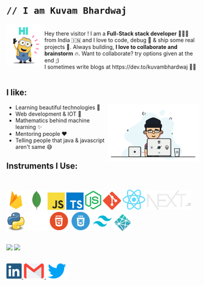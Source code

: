 <h1><code>// I am Kuvam Bhardwaj</code></h1>
<img src='gif/hello.gif' height='110' align='left'>
<br />
Hey there visitor !
I am a <b>Full-Stack stack developer</b> 👨🏻‍💻 from India 🇮🇳 and I love to code, debug 🐞 & ship some real projects 🚀. Always building, <b>I love to collaborate and brainstorm</b> 🔥. Want to collaborate? try options given at the end ;)<br />
I sometimes write blogs at https://dev.to/kuvambhardwaj ✍🏻
</b><br /><br />

<h2><b>I like:</b></h2>
<img align='right' src='gif/cool.gif' height='150' />
<ul>
    <li>Learning beautiful technologies 🥰</li>
    <li>Web development & IOT 🚀</li>
    <li>Mathematics behind machine learning ✨</li>
    <li>Mentoring people ❤️</li>
    <li>Telling people that java & javascript aren't same 😅</li>
</ul>

<h2><b>Instruments I Use:</b></h2><br />

<img
    src='images/firebase.png'
    height='50'
/>
<img
    src='images/mongo.webp'
    height='50'
/>
<img
    src='images/js.jpeg'
    height='45'
/>
<img
    src='images/typescript.png'
    height='45'
/>
<img
    src='images/node.png'
    height='50'
/>
<img
    src='images/git.png'
    height='47'
/>
<img
    src='images/react.png'
    height='53'
/>
<img
    src='images/next.png'
    height='50'
/>
<img
    src='images/python.png'
    height='50'
/>
<img
    src='images/github.png'
    height='53'
/>
<img
    src='images/html.webp'
    height='53'
/>
<img
    src='images/css.webp'
    height='53'
/>
<img
    src='images/tailwind.png'
    height='53'
/>
<img
    src='images/netlify.png'
    height='45'
/>
<br /><br />

[<img height='165' src='https://github-readme-stats.vercel.app/api?username=kuvamdazeus&theme=dracula' />]()   [<img src='https://github-readme-stats.vercel.app/api/top-langs/?username=kuvamdazeus&theme=dracula&layout=compact' />]()<br /><br />


[
    <img
        src='images/linkedin-logo-copy.png' height='40'
    />
](https://www.linkedin.com/in/kuvam-bhardwaj-8007161ba/)
[
    <img
        src='images/gmail.png' height='40'
    />
](mailto:kuvambhardwaj0529@gmail.com)
[
    <img
        src='images/twitter.png' height='40'
    />
](https://twitter.com/BhardwajKuvam)
